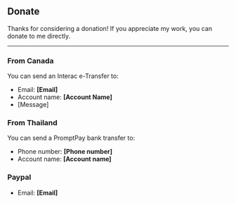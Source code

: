## Donate
Thanks for considering a donation! If you appreciate my work, you can donate to me directly.

---
### From Canada

You can send an Interac e-Transfer to:

-   Email: **\[Email\]**
-   Account name: **\[Account Name\]**
-   \[Message\]

### From Thailand

You can send a PromptPay bank transfer to:

-   Phone number: **\[Phone number\]**
-   Account name: **\[Account name\]**

### Paypal

-   Email: **\[Email\]**
